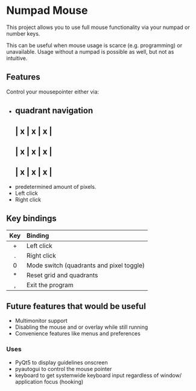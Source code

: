 # Numpad Mouse

This project allows you to use full mouse functionality via your numpad or number keys.

This can be useful when mouse usage is scarce (e.g. programming) or unavailable. Usage without a numpad is possible as well, but not as intuitive.

## Features 

Control your mousepointer either via:  
*  quadrant navigation   
    -------------------
    |  x  |  x  |  x  |
    -------------------   
    |  x  |  x  |  x  |
    -------------------    
    |  x  |  x  |  x  |
    -------------------
*  predetermined amount of pixels.  
* Left click  
* Right click  

## Key bindings

| Key        | Binding           
| :-------------: |:-------------| 
| \+      | Left click | 
| \.      | Right click | 
| 0      | Mode switch (quadrants and pixel toggle) | 
| \*      | Reset grid and quadrants | 
| \,     | Exit the program | 

## Future features that would be useful

* Multimonitor support
* Disabling the mouse and or overlay while still running
* Convenience features like menus and preferences

### Uses

* PyQt5 to display guidelines onscreen
* pyautogui to control the mouse pointer
* keyboard to get systemwide keyboard input regardless of window/ application focus (hooking) 

